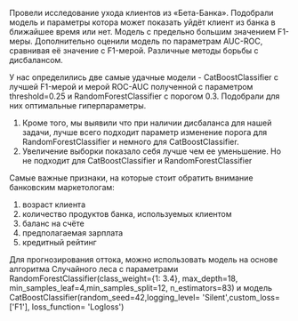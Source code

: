 Провели исследование ухода клиентов из «Бета-Банка». Подобрали модель и параметры котора может показать уйдёт клиент из банка в ближайшее время или нет. 
Модель с предельно большим значением F1-меры. 
Дополнительно оценили модель по параметрам AUC-ROC, сравнивая её значение с F1-мерой. Различные методы борьбы с дисбалансом.

У нас определились две самые удачные модели - CatBoostClassifier с лучшей F1-мерой и мерой ROC-AUC полученной с параметром threshold=0.25 и RandomForestClassifier с порогом 0.3. Подобрали для них оптимальные гиперпараметры.

1. Кроме того, мы выявили что при наличии дисбаланса для нашей задачи, лучше всего подходит параметр изменение порога для RandomForestClassifier и немного для CatBoostClassifier.
2. Увеличение выборки показало себя лучше чем ее уменьшение. Но не подходит для CatBoostClassifier и RandomForestClassifier

Самые важные признаки, на которые стоит обратить внимание банковским маркетологам:

1. возраст клиента
2. количество продуктов банка, используемых клиентом
3. баланс на счёте
4. предполагаемая зарплата
5. кредитный рейтинг

Для прогнозирования оттока, можно использовать модель на основе алгоритма Случайного леса с параметрами RandomForestClassifier(class_weight={1: 3.4}, max_depth=18, min_samples_leaf=4,min_samples_split=12, n_estimators=83) и модель CatBoostClassifier(random_seed=42,logging_level= 'Silent',custom_loss= ['F1'], loss_function= 'Logloss')

